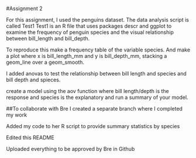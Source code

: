 #Assignment 2

For this assignment, I used the penguins dataset. 
The data analysis script is called Test1
Test1 is an R file that uses packages descr and ggplot to examine the frequency of penguin species and the visual relationship between bill_length and bill_depth. 

To reproduce this make a frequency table of the variable species. And make a plot where x is bill_length_mm and y is bill_depth_mm, stacking a geom_line over a geom_smooth.

I added anovas to test the relationship between bill length and species and bill depth and spieces. 

create a model using the aov function where bill length/depth is the response and species is the explanatory and run a summary of your model.

##To collaborate with Bre
I created a separate branch where I completed my work

Added my code to her R script to provide summary statistics by species

Edited this README

Uploaded everything to be approved by Bre in Github